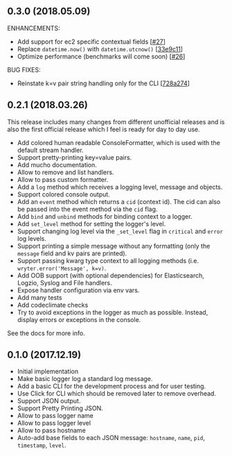 ## 0.3.0 (2018.05.09)

ENHANCEMENTS:
* Add support for ec2 specific contextual fields [[#27](#27)]
* Replace `datetime.now()` with `datetime.utcnow()` [[33e9c11](33e9c11)]
* Optimize performance (benchmarks will come soon) [[#26](#26)]

BUG FIXES:
* Reinstate k=v pair string handling only for the CLI [[728a274](728a274)]


## 0.2.1 (2018.03.26)

This release includes many changes from different unofficial releases and is also the first official release
which I feel is ready for day to day use.

* Add colored human readable ConsoleFormatter, which is used with the default stream handler.
* Support pretty-printing key=value pairs.
* Add mucho documentation.
* Allow to remove and list handlers.
* Allow to pass custom formatter.
* Add a `log` method which receives a logging level, message and objects.
* Support colored console output.
* Add an `event` method which returns a `cid` (context id). The cid can also be passed into the event method via the `cid` flag.
* Add `bind` and `unbind` methods for binding context to a logger.
* Add `set_level` method for setting the logger's level.
* Support changing log level via the `_set_level` flag in `critical` and `error` log levels.
* Support printing a simple message without any formatting (only the `message` field and kv pairs are printed).
* Support passing kwarg type context to all logging methods (i.e. `wryter.error('Message', k=v)`.
* Add OOB support (with optional dependencies) for Elasticsearch, Logzio, Syslog and File handlers.
* Expose handler configuration via env vars.
* Add many tests
* Add codeclimate checks
* Try to avoid exceptions in the logger as much as possible. Instead, display errors or exceptions in the console.

See the docs for more info.


## 0.1.0 (2017.12.19)

* Initial implementation
* Make basic logger log a standard log message.
* Add a basic CLI for the development process and for user testing.
* Use Click for CLI which should be removed later to remove overhead.
* Support JSON output.
* Support Pretty Printing JSON.
* Allow to pass logger name
* Allow to pass logger level
* Allow to pass hostname
* Auto-add base fields to each JSON message: `hostname`, `name`, `pid`, `timestamp`, `level`.
